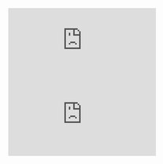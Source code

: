 <iframe class="youtube" src="https://www.youtube.com/watch?v=K17gkN5N9ls"  
 frameborder="0" allow="autoplay; encrypted-media" allowfullscreen></iframe>


 <iframe class="youtube" src="https://www.youtube.com/watch?v=PQmJhsM9jXQ"  
  frameborder="0" allow="autoplay; encrypted-media" allowfullscreen></iframe>
